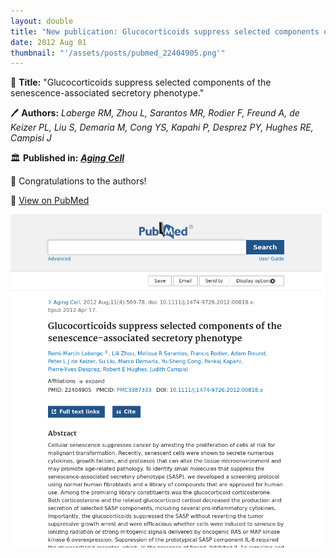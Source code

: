```yaml
---
layout: double
title: "New publication: Glucocorticoids suppress selected components of the senescence-associated secretory phenotype"
date: 2012 Aug 01
thumbnail: "'/assets/posts/pubmed_22404905.png'"
---
```

📖 <strong>Title:</strong> "Glucocorticoids suppress selected components of the senescence-associated secretory phenotype."  

🖊️ <strong>Authors:</strong> <em>Laberge RM, Zhou L, Sarantos MR, Rodier F, Freund A, de Keizer PL, Liu S, Demaria M, Cong YS, Kapahi P, Desprez PY, Hughes RE, Campisi J</em>  

🏛️ <strong>Published in:</strong> <em><strong><ins>Aging Cell</ins></strong></em>  

🎉 Congratulations to the authors!  

🔗 <a href="https://pubmed.ncbi.nlm.nih.gov/22404905/">View on PubMed</a>  

![Publication Image](/assets/posts/pubmed_22404905.png)
